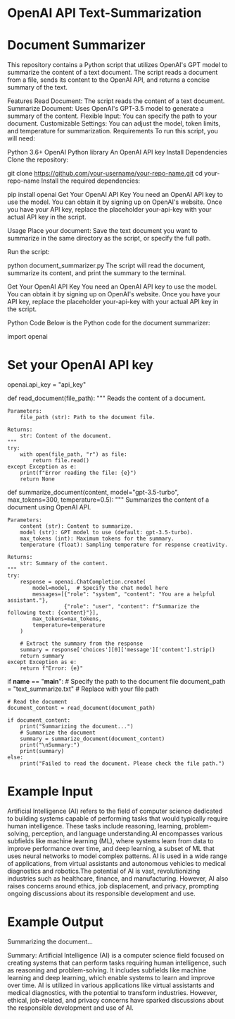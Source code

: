 # OpenAI API Text-Summarization

# Document Summarizer

This repository contains a Python script that utilizes OpenAI's GPT model to summarize the content of a text document. The script reads a document from a file, sends its content to the OpenAI API, and returns a concise summary of the text.

Features
Read Document: The script reads the content of a text document.
Summarize Document: Uses OpenAI's GPT-3.5 model to generate a summary of the content.
Flexible Input: You can specify the path to your document.
Customizable Settings: You can adjust the model, token limits, and temperature for summarization.
Requirements
To run this script, you will need:

Python 3.6+
OpenAI Python library
An OpenAI API key
Install Dependencies
Clone the repository:

git clone https://github.com/your-username/your-repo-name.git
cd your-repo-name
Install the required dependencies:

pip install openai
Get Your OpenAI API Key
You need an OpenAI API key to use the model. You can obtain it by signing up on OpenAI's website. Once you have your API key, replace the placeholder your-api-key with your actual API key in the script.

Usage
Place your document: Save the text document you want to summarize in the same directory as the script, or specify the full path.

Run the script:

python document_summarizer.py
The script will read the document, summarize its content, and print the summary to the terminal.

Get Your OpenAI API Key
You need an OpenAI API key to use the model. You can obtain it by signing up on OpenAI's website. Once you have your API key, replace the placeholder your-api-key with your actual API key in the script.

Python Code
Below is the Python code for the document summarizer:

import openai

# Set your OpenAI API key
openai.api_key = "api_key"

def read_document(file_path):
    """
    Reads the content of a document.
    
    Parameters:
        file_path (str): Path to the document file.
        
    Returns:
        str: Content of the document.
    """
    try:
        with open(file_path, "r") as file:
            return file.read()
    except Exception as e:
        print(f"Error reading the file: {e}")
        return None

def summarize_document(content, model="gpt-3.5-turbo", max_tokens=300, temperature=0.5):
    """
    Summarizes the content of a document using OpenAI API.
    
    Parameters:
        content (str): Content to summarize.
        model (str): GPT model to use (default: gpt-3.5-turbo).
        max_tokens (int): Maximum tokens for the summary.
        temperature (float): Sampling temperature for response creativity.
        
    Returns:
        str: Summary of the content.
    """
    try:
        response = openai.ChatCompletion.create(
            model=model,  # Specify the chat model here
            messages=[{"role": "system", "content": "You are a helpful assistant."},
                      {"role": "user", "content": f"Summarize the following text: {content}"}],
            max_tokens=max_tokens,
            temperature=temperature
        )
        
        # Extract the summary from the response
        summary = response['choices'][0]['message']['content'].strip()
        return summary
    except Exception as e:
        return f"Error: {e}"

if __name__ == "__main__":
    # Specify the path to the document file
    document_path = "text_summarize.txt"  # Replace with your file path
    
    # Read the document
    document_content = read_document(document_path)
    
    if document_content:
        print("Summarizing the document...")
        # Summarize the document
        summary = summarize_document(document_content)
        print("\nSummary:")
        print(summary)
    else:
        print("Failed to read the document. Please check the file path.")

# Example Input

Artificial Intelligence (AI) refers to the field of computer science dedicated to building systems capable of performing tasks that would typically require human intelligence. These tasks include reasoning, learning, problem-solving, perception, and language understanding.AI encompasses various subfields like machine learning (ML), where systems learn from data to improve performance over time, and deep learning, a subset of ML that uses neural networks to model complex patterns. AI is used in a wide range of applications, from virtual assistants and autonomous vehicles to medical diagnostics and robotics.The potential of AI is vast, revolutionizing industries such as healthcare, finance, and manufacturing. However, AI also raises concerns around ethics, job displacement, and privacy, prompting ongoing discussions about its responsible development and use.

# Example Output

Summarizing the document...

Summary: Artificial Intelligence (AI) is a computer science field focused on creating systems that can perform tasks requiring human intelligence, such as reasoning and problem-solving. It includes subfields like machine learning and deep learning, which enable systems to learn and improve over time. AI is utilized in various applications like virtual assistants and medical diagnostics, with the potential to transform industries. However, ethical, job-related, and privacy concerns have sparked discussions about the responsible development and use of AI.